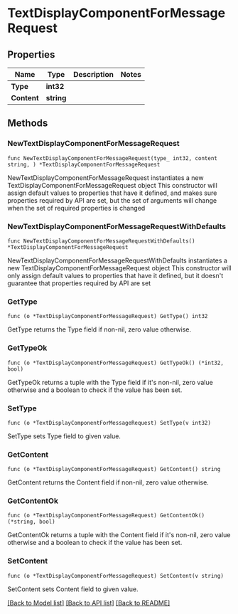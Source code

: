 # TextDisplayComponentForMessageRequest

## Properties

Name | Type | Description | Notes
------------ | ------------- | ------------- | -------------
**Type** | **int32** |  | 
**Content** | **string** |  | 

## Methods

### NewTextDisplayComponentForMessageRequest

`func NewTextDisplayComponentForMessageRequest(type_ int32, content string, ) *TextDisplayComponentForMessageRequest`

NewTextDisplayComponentForMessageRequest instantiates a new TextDisplayComponentForMessageRequest object
This constructor will assign default values to properties that have it defined,
and makes sure properties required by API are set, but the set of arguments
will change when the set of required properties is changed

### NewTextDisplayComponentForMessageRequestWithDefaults

`func NewTextDisplayComponentForMessageRequestWithDefaults() *TextDisplayComponentForMessageRequest`

NewTextDisplayComponentForMessageRequestWithDefaults instantiates a new TextDisplayComponentForMessageRequest object
This constructor will only assign default values to properties that have it defined,
but it doesn't guarantee that properties required by API are set

### GetType

`func (o *TextDisplayComponentForMessageRequest) GetType() int32`

GetType returns the Type field if non-nil, zero value otherwise.

### GetTypeOk

`func (o *TextDisplayComponentForMessageRequest) GetTypeOk() (*int32, bool)`

GetTypeOk returns a tuple with the Type field if it's non-nil, zero value otherwise
and a boolean to check if the value has been set.

### SetType

`func (o *TextDisplayComponentForMessageRequest) SetType(v int32)`

SetType sets Type field to given value.


### GetContent

`func (o *TextDisplayComponentForMessageRequest) GetContent() string`

GetContent returns the Content field if non-nil, zero value otherwise.

### GetContentOk

`func (o *TextDisplayComponentForMessageRequest) GetContentOk() (*string, bool)`

GetContentOk returns a tuple with the Content field if it's non-nil, zero value otherwise
and a boolean to check if the value has been set.

### SetContent

`func (o *TextDisplayComponentForMessageRequest) SetContent(v string)`

SetContent sets Content field to given value.



[[Back to Model list]](../README.md#documentation-for-models) [[Back to API list]](../README.md#documentation-for-api-endpoints) [[Back to README]](../README.md)


